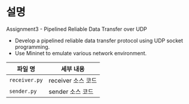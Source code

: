 # 설명
Assignment3 - Pipelined Reliable Data Transfer over UDP
- Develop a pipelined reliable data transfer protocol using UDP socket programming.
- Use Mininet to emulate various network environment.

| 파일 명 | 세부 내용 |
| --- | --- |
| `receiver.py`   | receiver 소스 코드 |
| `sender.py` | sender 소스 코드 |